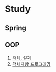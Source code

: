 # Study  

## Spring

## OOP
1. [객체, 설계](/OOP/chapter1/1.객체,%20설계.md)
2. [객체지향 프로그래밍](/OOP/chapter2/2.객체지향%20프로그래밍.md)

